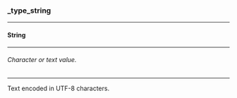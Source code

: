 ### _type_string



------
#### String



------
###### Character or text value.



------
Text encoded in UTF-8 characters.
